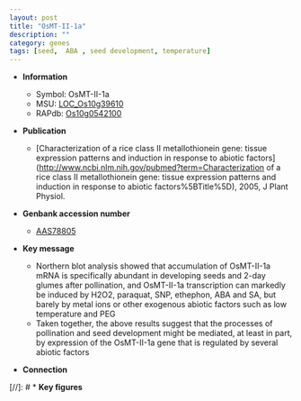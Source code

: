 ```yaml
---
layout: post
title: "OsMT-II-1a"
description: ""
category: genes
tags: [seed,  ABA , seed development, temperature]
---
```


* **Information**  
    + Symbol: OsMT-II-1a  
    + MSU: [LOC_Os10g39610](http://rice.uga.edu/cgi-bin/ORF_infopage.cgi?orf=LOC_Os10g39610)  
    + RAPdb: [Os10g0542100](http://rapdb.dna.affrc.go.jp/viewer/gbrowse_details/irgsp1?name=Os10g0542100)  

* **Publication**  
    + [Characterization of a rice class II metallothionein gene: tissue expression patterns and induction in response to abiotic factors](http://www.ncbi.nlm.nih.gov/pubmed?term=Characterization of a rice class II metallothionein gene: tissue expression patterns and induction in response to abiotic factors%5BTitle%5D), 2005, J Plant Physiol.

* **Genbank accession number**  
    + [AAS78805](http://www.ncbi.nlm.nih.gov/nuccore/AAS78805)

* **Key message**  
    + Northern blot analysis showed that accumulation of OsMT-II-1a mRNA is specifically abundant in developing seeds and 2-day glumes after pollination, and OsMT-II-1a transcription can markedly be induced by H2O2, paraquat, SNP, ethephon, ABA and SA, but barely by metal ions or other exogenous abiotic factors such as low temperature and PEG
    + Taken together, the above results suggest that the processes of pollination and seed development might be mediated, at least in part, by expression of the OsMT-II-1a gene that is regulated by several abiotic factors

* **Connection**  

[//]: # * **Key figures**  


